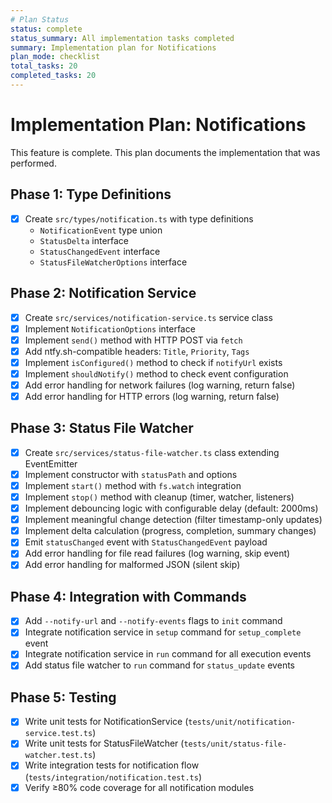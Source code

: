 ```yaml
---
# Plan Status
status: complete
status_summary: All implementation tasks completed
summary: Implementation plan for Notifications
plan_mode: checklist
total_tasks: 20
completed_tasks: 20
---
```


# Implementation Plan: Notifications

This feature is complete. This plan documents the implementation that was performed.

## Phase 1: Type Definitions

- [x] Create `src/types/notification.ts` with type definitions
  - `NotificationEvent` type union
  - `StatusDelta` interface
  - `StatusChangedEvent` interface
  - `StatusFileWatcherOptions` interface

## Phase 2: Notification Service

- [x] Create `src/services/notification-service.ts` service class
- [x] Implement `NotificationOptions` interface
- [x] Implement `send()` method with HTTP POST via `fetch`
- [x] Add ntfy.sh-compatible headers: `Title`, `Priority`, `Tags`
- [x] Implement `isConfigured()` method to check if `notifyUrl` exists
- [x] Implement `shouldNotify()` method to check event configuration
- [x] Add error handling for network failures (log warning, return false)
- [x] Add error handling for HTTP errors (log warning, return false)

## Phase 3: Status File Watcher

- [x] Create `src/services/status-file-watcher.ts` class extending EventEmitter
- [x] Implement constructor with `statusPath` and options
- [x] Implement `start()` method with `fs.watch` integration
- [x] Implement `stop()` method with cleanup (timer, watcher, listeners)
- [x] Implement debouncing logic with configurable delay (default: 2000ms)
- [x] Implement meaningful change detection (filter timestamp-only updates)
- [x] Implement delta calculation (progress, completion, summary changes)
- [x] Emit `statusChanged` event with `StatusChangedEvent` payload
- [x] Add error handling for file read failures (log warning, skip event)
- [x] Add error handling for malformed JSON (silent skip)

## Phase 4: Integration with Commands

- [x] Add `--notify-url` and `--notify-events` flags to `init` command
- [x] Integrate notification service in `setup` command for `setup_complete` event
- [x] Integrate notification service in `run` command for all execution events
- [x] Add status file watcher to `run` command for `status_update` events

## Phase 5: Testing

- [x] Write unit tests for NotificationService (`tests/unit/notification-service.test.ts`)
- [x] Write unit tests for StatusFileWatcher (`tests/unit/status-file-watcher.test.ts`)
- [x] Write integration tests for notification flow (`tests/integration/notification.test.ts`)
- [x] Verify ≥80% code coverage for all notification modules

